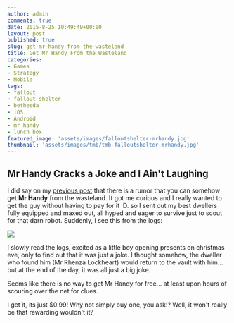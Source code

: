 ```yaml
---
author: admin
comments: true
date: 2015-8-25 10:49:49+00:00
layout: post
published: true
slug: get-mr-handy-from-the-wasteland
title: Get Mr Handy From the Wasteland
categories:
- Games
- Strategy
- Mobile
tags:
- fallout
- fallout shelter
- bethesda
- iOS
- Android
- mr handy
- lunch box
featured_image: 'assets/images/falloutshelter-mrhandy.jpg'
thumbnail: 'assets/images/tmb/tmb-falloutshelter-mrhandy.jpg'
---
```


Mr Handy Cracks a Joke and I Ain't Laughing
---

I did say on my [previous post]({{BASE_PATH}}/fallout-shelter-on-android-and-deathclaws) that there is a rumor that you can somehow get **Mr Handy** from the wasteland. It got me curious and I really wanted to get the guy without having to pay for it :D. so I sent out my best dwellers fully equipped and maxed out, all hyped and eager to survive just to scout for that darn robot. Suddenly, I see this from the logs:

[![]({{BASE_PATH}}/assets/images/falloutshelter-mrhandyjoke.jpg)]()

I slowly read the logs, excited as a little boy opening presents on christmas eve, only to find out that it was just a joke. I thought somehow, the dweller who found him (Mr Rhenza Lockheart) would return to the vault with him... but at the end of the day, it was all just a big joke. 

Seems like there is no way to get Mr Handy for free... at least upon hours of scouring over the net for clues. 

I get it, its just $0.99! Why not simply buy one, you ask!? Well, it won't really be that rewarding wouldn't it?